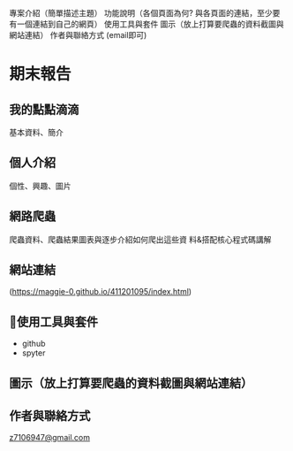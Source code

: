 專案介紹（簡單描述主題）
功能說明（各個頁面為何? 與各頁面的連結，至少要有一個連結到自己的網頁）
使用工具與套件
圖示（放上打算要爬蟲的資料截圖與網站連結）
作者與聯絡方式 (email即可)
# 期末報告
## 我的點點滴滴
基本資料、簡介
## 個人介紹
個性、興趣、圖片
## 網路爬蟲
爬蟲資料、爬蟲結果圖表與逐步介紹如何爬出這些資
料&搭配核心程式碼講解
## 網站連結
(https://maggie-0.github.io/411201095/index.html)
## 🤡使用工具與套件
* github
* spyter
## 圖示（放上打算要爬蟲的資料截圖與網站連結）

## 作者與聯絡方式 
z7106947@gmail.com
